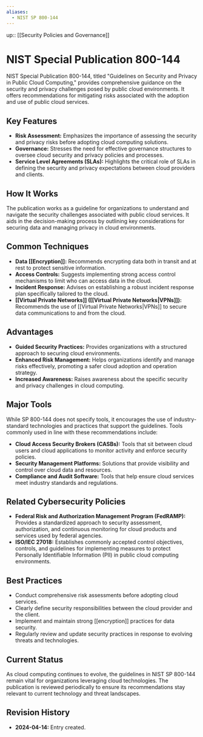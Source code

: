 ```yaml
---
aliases:
  - NIST SP 800-144
---
```

up:: [[Security Policies and Governance]]
# NIST Special Publication 800-144

NIST Special Publication 800-144, titled "Guidelines on Security and Privacy in Public Cloud Computing," provides comprehensive guidance on the security and privacy challenges posed by public cloud environments. It offers recommendations for mitigating risks associated with the adoption and use of public cloud services.

## Key Features

- **Risk Assessment:** Emphasizes the importance of assessing the security and privacy risks before adopting cloud computing solutions.
- **Governance:** Stresses the need for effective governance structures to oversee cloud security and privacy policies and processes.
- **Service Level Agreements (SLAs):** Highlights the critical role of SLAs in defining the security and privacy expectations between cloud providers and clients.

## How It Works

The publication works as a guideline for organizations to understand and navigate the security challenges associated with public cloud services. It aids in the decision-making process by outlining key considerations for securing data and managing privacy in cloud environments.

## Common Techniques

- **Data [[Encryption]]:** Recommends encrypting data both in transit and at rest to protect sensitive information.
- **Access Controls:** Suggests implementing strong access control mechanisms to limit who can access data in the cloud.
- **Incident Response:** Advises on establishing a robust incident response plan specifically tailored to the cloud.
- **[[Virtual Private Networks]] ([[Virtual Private Networks|VPNs]]):** Recommends the use of [[Virtual Private Networks|VPNs]] to secure data communications to and from the cloud.

## Advantages

- **Guided Security Practices:** Provides organizations with a structured approach to securing cloud environments.
- **Enhanced Risk Management:** Helps organizations identify and manage risks effectively, promoting a safer cloud adoption and operation strategy.
- **Increased Awareness:** Raises awareness about the specific security and privacy challenges in cloud computing.

## Major Tools

While SP 800-144 does not specify tools, it encourages the use of industry-standard technologies and practices that support the guidelines. Tools commonly used in line with these recommendations include:

- **Cloud Access Security Brokers (CASBs):** Tools that sit between cloud users and cloud applications to monitor activity and enforce security policies.
- **Security Management Platforms:** Solutions that provide visibility and control over cloud data and resources.
- **Compliance and Audit Software:** Tools that help ensure cloud services meet industry standards and regulations.

## Related Cybersecurity Policies

- **Federal Risk and Authorization Management Program (FedRAMP):** Provides a standardized approach to security assessment, authorization, and continuous monitoring for cloud products and services used by federal agencies.
- **ISO/IEC 27018:** Establishes commonly accepted control objectives, controls, and guidelines for implementing measures to protect Personally Identifiable Information (PII) in public cloud computing environments.

## Best Practices

- Conduct comprehensive risk assessments before adopting cloud services.
- Clearly define security responsibilities between the cloud provider and the client.
- Implement and maintain strong [[encryption]] practices for data security.
- Regularly review and update security practices in response to evolving threats and technologies.

## Current Status

As cloud computing continues to evolve, the guidelines in NIST SP 800-144 remain vital for organizations leveraging cloud technologies. The publication is reviewed periodically to ensure its recommendations stay relevant to current technology and threat landscapes.

## Revision History

- **2024-04-14:** Entry created.